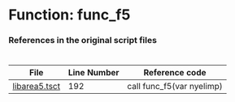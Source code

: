 # Function: func_f5 
### References in the original script files

#

| File | Line Number | Reference code |
| --- | --- | --- |
| [libarea5.tsct](../../../out/libarea5.tsct#L192) | 192 | call func_f5(var nyelimp) |
